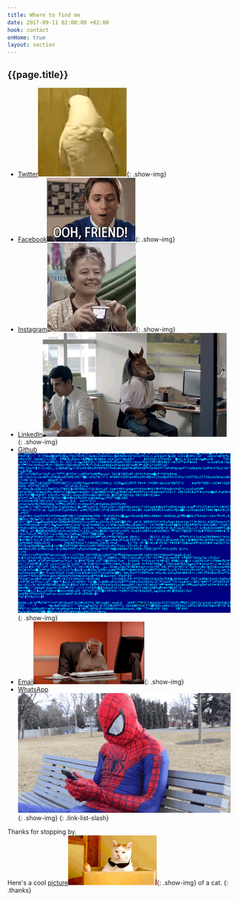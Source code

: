 ```yaml
---
title: Where to find me
date: 2017-09-11 02:00:00 +02:00
hook: contact
onHome: true
layout: section
---
```


## {{page.title}}

- [Twitter![](/assets/img/gifs/bird.gif)](//twitter.com/ChristianWijnia){: .show-img}
- [Facebook![](/assets/img/gifs/facebook.gif)](//www.facebook.com/ChristianWijnia){: .show-img}
- [Instagram![](/assets/img/gifs/photo.gif)](//instagram.com/christhebutcher){: .show-img}
- [LinkedIn![](/assets/img/gifs/office.gif)](//linkedin.com/in/christian-wijnia-1364a29b){: .show-img}
- [Github![](/assets/img/gifs/code.gif)](//github.com/christhebutcher){: .show-img}
- [Email![](/assets/img/gifs/monkey.gif)](mailto:ccwijnia@gmail.com){: .show-img}
- [WhatsApp![](/assets/img/gifs/spiderman.gif)](//api.whatsapp.com/send?phone=31642407442){: .show-img}
{: .link-list-slash}

<instagram></instagram>

Thanks for stopping by.<br> Here's a cool [picture![](/assets/img/gifs/cat.gif)](javascript:){: .show-img} of a cat.
{: .thanks}